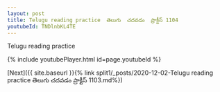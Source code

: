 ```yaml
---
layout: post
title: Telugu reading practice  తెలుగు  చదవడం  ప్రాక్టీస్ 1104
youtubeId: TNDlnbKL4TE
---
```

 
 
Telugu reading practice
 
 
 
 
 


{% include youtubePlayer.html id=page.youtubeId %}
 
[Next]({{ site.baseurl }}{% link  split1/_posts/2020-12-02-Telugu reading practice  తెలుగు  చదవడం  ప్రాక్టీస్ 1103.md%})
 
